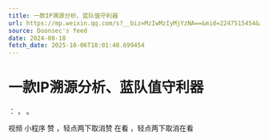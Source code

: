 ```yaml
---
title: 一款IP溯源分析、蓝队值守利器
url: https://mp.weixin.qq.com/s?__biz=MzIwMzIyMjYzNA==&mid=2247515454&idx=1&sn=9bb592d1f0fda9333eb7161dea8851e2
source: Doonsec's feed
date: 2024-08-18
fetch_date: 2025-10-06T18:01:48.699454
---
```


# 一款IP溯源分析、蓝队值守利器

：
，
。

视频
小程序
赞
，轻点两下取消赞
在看
，轻点两下取消在看